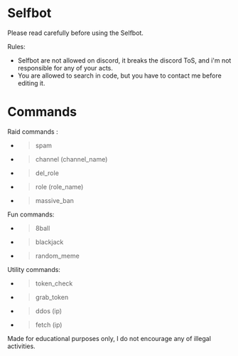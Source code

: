 # Selfbot

Please read carefully before using the Selfbot.

Rules: 
- Selfbot are not allowed on discord, it breaks the discord ToS, and i'm not responsible for any of your acts.
- You are allowed to search in code, but you have to contact me before editing it.

# Commands

Raid commands :

- >spam
- >channel (channel_name)
- >del_role
- >role (role_name)
- >massive_ban

Fun commands:

- >8ball
- >blackjack
- >random_meme

Utility commands:

- >token_check
- >grab_token
- >ddos (ip)
- >fetch (ip)







Made for educational purposes only, I do not encourage any of illegal activities.
